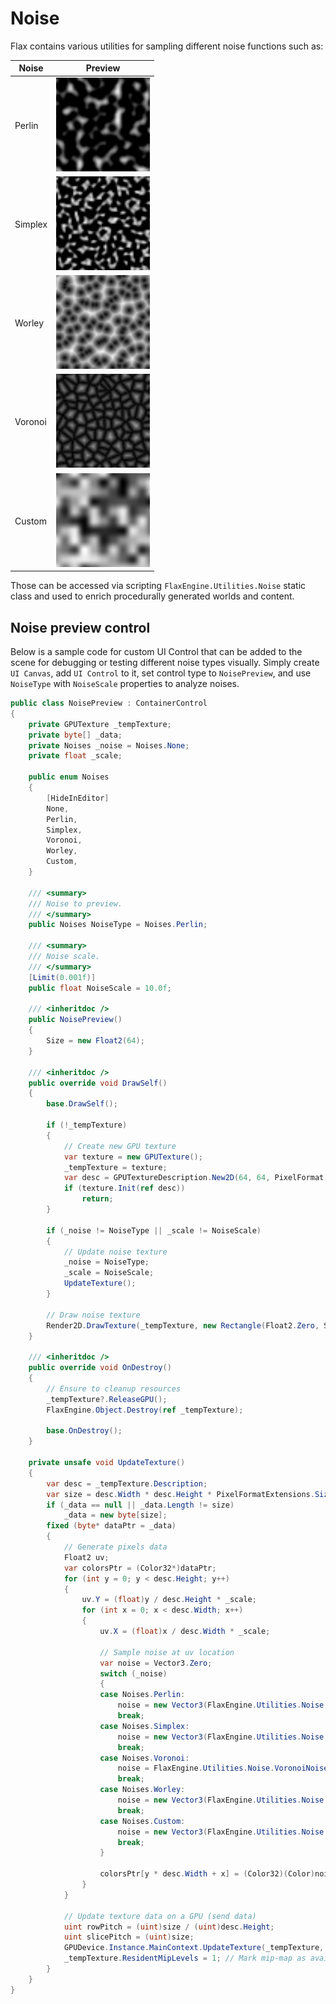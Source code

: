 # Noise

Flax contains various utilities for sampling different noise functions such as:

| **Noise** | **Preview** |
|-------|------|
| Perlin | ![Perlin Noise](media/noise-perlin.png) |
| Simplex | ![Simplex Noise](media/noise-simplex.png) |
| Worley | ![Worley Noise](media/noise-worley.png) |
| Voronoi | ![Voronoi Noise](media/noise-voronoi.png) |
| Custom | ![Custom Noise](media/noise-custom.png) |

Those can be accessed via scripting `FlaxEngine.Utilities.Noise` static class and used to enrich procedurally generated worlds and content.

## Noise preview control

Below is a sample code for custom UI Control that can be added to the scene for debugging or testing different noise types visually. Simply create `UI Canvas`, add `UI Control` to it, set control type to `NoisePreview`, and use `NoiseType` with `NoiseScale` properties to analyze noises.

```cs
public class NoisePreview : ContainerControl
{
    private GPUTexture _tempTexture;
    private byte[] _data;
    private Noises _noise = Noises.None;
    private float _scale;

    public enum Noises
    {
        [HideInEditor]
        None,
        Perlin,
        Simplex,
        Voronoi,
        Worley,
        Custom,
    }

    /// <summary>
    /// Noise to preview.
    /// </summary>
    public Noises NoiseType = Noises.Perlin;

    /// <summary>
    /// Noise scale.
    /// </summary>
    [Limit(0.001f)]
    public float NoiseScale = 10.0f;

    /// <inheritdoc />
    public NoisePreview()
    {
        Size = new Float2(64);
    }

    /// <inheritdoc />
    public override void DrawSelf()
    {
        base.DrawSelf();

        if (!_tempTexture)
        {
            // Create new GPU texture
            var texture = new GPUTexture();
            _tempTexture = texture;
            var desc = GPUTextureDescription.New2D(64, 64, PixelFormat.R8G8B8A8_UNorm, GPUTextureFlags.ShaderResource);
            if (texture.Init(ref desc))
                return;
        }

        if (_noise != NoiseType || _scale != NoiseScale)
        {
            // Update noise texture
            _noise = NoiseType;
            _scale = NoiseScale;
            UpdateTexture();
        }

        // Draw noise texture
        Render2D.DrawTexture(_tempTexture, new Rectangle(Float2.Zero, Size));
    }

    /// <inheritdoc />
    public override void OnDestroy()
    {
        // Ensure to cleanup resources
        _tempTexture?.ReleaseGPU();
        FlaxEngine.Object.Destroy(ref _tempTexture);

        base.OnDestroy();
    }

    private unsafe void UpdateTexture()
    {
        var desc = _tempTexture.Description;
        var size = desc.Width * desc.Height * PixelFormatExtensions.SizeInBytes(desc.Format);
        if (_data == null || _data.Length != size)
            _data = new byte[size];
        fixed (byte* dataPtr = _data)
        {
            // Generate pixels data
            Float2 uv;
            var colorsPtr = (Color32*)dataPtr;
            for (int y = 0; y < desc.Height; y++)
            {
                uv.Y = (float)y / desc.Height * _scale;
                for (int x = 0; x < desc.Width; x++)
                {
                    uv.X = (float)x / desc.Width * _scale;

                    // Sample noise at uv location
                    var noise = Vector3.Zero;
                    switch (_noise)
                    {
                    case Noises.Perlin:
                        noise = new Vector3(FlaxEngine.Utilities.Noise.PerlinNoise(uv));
                        break;
                    case Noises.Simplex:
                        noise = new Vector3(FlaxEngine.Utilities.Noise.SimplexNoise(uv));
                        break;
                    case Noises.Voronoi:
                        noise = FlaxEngine.Utilities.Noise.VoronoiNoise(uv);
                        break;
                    case Noises.Worley:
                        noise = new Vector3(FlaxEngine.Utilities.Noise.WorleyNoise(uv), 0.0f);
                        break;
                    case Noises.Custom:
                        noise = new Vector3(FlaxEngine.Utilities.Noise.CustomNoise(new Float3(uv, 0.0f)));
                        break;
                    }

                    colorsPtr[y * desc.Width + x] = (Color32)(Color)noise;
                }
            }

            // Update texture data on a GPU (send data)
            uint rowPitch = (uint)size / (uint)desc.Height;
            uint slicePitch = (uint)size;
            GPUDevice.Instance.MainContext.UpdateTexture(_tempTexture, 0, 0, new IntPtr(dataPtr), rowPitch, slicePitch);
            _tempTexture.ResidentMipLevels = 1; // Mark mip-map as available (required for standard textures only - other than render textures)
        }
    }
}
```
